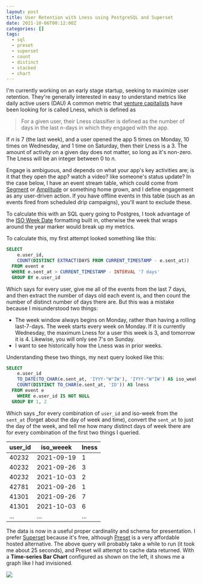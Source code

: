 ```yaml
---
layout: post
title: User Retention with Lness using PostgreSQL and Superset
date: 2021-10-06T00:12:00Z
categories: []
tags:
  - sql
  - preset
  - superset
  - count
  - distinct
  - stacked
  - chart
---
```


I'm currently working on an early stage startup, seeking to maximize user retention. They're generally interested in easy to understand metrics like daily active users (DAU) A common metric that [venture capitalists](https://www.sequoiacap.com/article/measuring-product-health) have been looking for is called Lness, which is defined as

> For a given user, their Lness classifier is defined as the number of days in the last _n_-days in which they engaged with the app.

If _n_ is 7 (the last week), and a user opened the app 5 times on Monday, 10 times on Wednesday, and 1 time on Saturday, then their Lness is a 3. The amount of activity on a given day does not matter, so long as it's non-zero. The Lness will be an integer between 0 to _n_.

Engage is ambiguous, and depends on what your app's key activities are; is it that they open the app? watch a video? like someone's status update? In the case below, I have an event stream table, which could come from [Segment](http://segment.io/) or [Amplitude](https://amplitude.com/) or something home grown, and I define engagement as any user-driven action. If you have offline events in this table (such as an events fired from scheduled drip campaigns), you'll want to exclude these.

To calculate this with an SQL query going to Postgres, I took advantage of the [ISO Week Date](https://en.wikipedia.org/wiki/ISO_week_date) formatting built in, otherwise the week that wraps around the year marker would break up my metrics.

To calculate this, my first attempt looked something like this:

```sql
SELECT
    e.user_id,
    COUNT(DISTINCT EXTRACT(DAYS FROM CURRENT_TIMESTAMP - e.sent_at))
  FROM event e
  WHERE e.sent_at > CURRENT_TIMESTAMP - INTERVAL '7 days'
  GROUP BY e.user_id
```

Which says for every user, give me all of the events from the last 7 days, and then extract the number of days old each event is, and then count the number of distinct number of days there are. But this was a mistake because I misunderstood two things:

- The week window always begins on Monday, rather than having a rolling last-7-days. The week starts every week on Monday. If it is currently Wednesday, the maximum Lness for a user this week is 3, and tomorrow it is 4. Likewise, you will only see 7's on Sunday.
- I want to see historically how the Lness was in prior weeks.

Understanding these two things, my next query looked like this:

```sql
SELECT
    e.user_id
    TO_DATE(TO_CHAR(e.sent_at, 'IYYY-"W"IW'), 'IYYY-"W"IW') AS iso_week,
    COUNT(DISTINCT TO_CHAR(e.sent_at, 'ID')) AS lness
  FROM event e
    WHERE e.user_id IS NOT NULL
  GROUP BY 1, 2
```

Which says \_for every combination of `user_id` and iso-week from the `sent_at` (forget about the day of week and time), convert the `sent_at` to just the day of the week, and tell me how many distinct days of week there are for every combination of the first two things I queried.

| user_id | iso_weeek  | lness |
| ------- | ---------- | ----- |
| 40232   | 2021-09-19 | 1     |
| 40232   | 2021-09-26 | 3     |
| 40232   | 2021-10-03 | 2     |
| 42781   | 2021-09-26 | 1     |
| 41301   | 2021-09-26 | 7     |
| 41301   | 2021-10-03 | 6     |
| ...     | ...        | ...   |

The data is now in a useful proper cardinality and schema for presentation. I prefer [Superset](https://superset.apache.org/) because it's free, although [Preset](https://preset.io/) is a very affordable hosted alternative. The above query will probably take a while to run (it took me about 25 seconds), and Preset will attempt to cache data returned. With a **Time-series Bar Chart** configured as shown on the left, it shows me a graph like I had invisioned.

<img src="{{ post.baseurl }}/assets/lness-stacked.png" />
